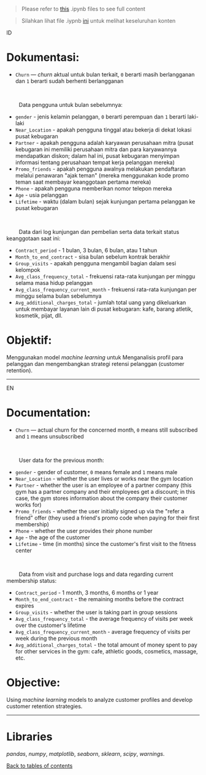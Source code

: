 >Please refer to [this](https://github.com/yusufsp7/Data_Analysis_Projects/blob/12_Project/EN_Fitness_Center_Customer_Analysis.ipynb) .ipynb files to see full content

>Silahkan lihat file .iypnb [ini](https://github.com/yusufsp7/Data_Analysis_Projects/blob/12_Project/ID_Analisa_Pelanggan_Pusat_Kebugaran.ipynb) untuk melihat keseluruhan konten

ID
# Dokumentasi:
- `Churn` — *churn* aktual untuk bulan terkait, `0` berarti masih berlangganan dan `1` berarti sudah berhenti berlangganan <br>
<br>

&ensp;&thinsp;&ensp;&thinsp;&ensp;&thinsp; Data pengguna untuk bulan sebelumnya:
- `gender` - jenis kelamin pelanggan, `0` berarti perempuan dan `1` berarti laki-laki
- `Near_Location` - apakah pengguna tinggal atau bekerja di dekat lokasi pusat kebugaran
- `Partner` - apakah pengguna adalah karyawan perusahaan mitra (pusat kebugaran ini memiliki perusahaan mitra dan para karyawannya mendapatkan diskon; dalam hal ini, pusat kebugaran menyimpan informasi tentang perusahaan tempat kerja pelanggan mereka)
- `Promo_friends` - apakah pengguna awalnya melakukan pendaftaran melalui penawaran "ajak teman" (mereka menggunakan kode promo teman saat membayar keanggotaan pertama mereka)
- `Phone` - apakah pengguna memberikan nomor telepon mereka
- `Age` - usia pelanggan
- `Lifetime` - waktu (dalam bulan) sejak kunjungan pertama pelanggan ke pusat kebugaran
<br>

&ensp;&thinsp;&ensp;&thinsp;&ensp;&thinsp;  Data dari log kunjungan dan pembelian serta data terkait status keanggotaan saat ini:
- `Contract_period` - 1 bulan, 3 bulan, 6 bulan, atau 1 tahun
- `Month_to_end_contract` - sisa bulan sebelum kontrak berakhir
- `Group_visits` - apakah pengguna mengambil bagian dalam sesi kelompok
- `Avg_class_frequency_total` - frekuensi rata-rata kunjungan per minggu selama masa hidup pelanggan
- `Avg_class_frequency_current_month` - frekuensi rata-rata kunjungan per minggu selama bulan sebelumnya
- `Avg_additional_charges_total` - jumlah total uang yang dikeluarkan untuk membayar layanan lain di pusat kebugaran: kafe, barang atletik, kosmetik, pijat, dll.

# Objektif:
Menggunakan model *machine learning* untuk Menganalisis profil para pelanggan dan mengembangkan strategi retensi pelanggan (customer retention).

-----------------------------------------------
EN
# Documentation:
- `Churn` — actual churn for the concerned month, `0` means still subscribed and `1` means unsubscribed <br>
<br>

&ensp;&thinsp;&ensp;&thinsp;&ensp;&thinsp;  User data for the previous month:
- `gender` - gender of customer, `0` means female and `1` means male
- `Near_Location` - whether the user lives or works near the gym location
- `Partner` - whether the user is an employee of a partner company (this gym has a partner company and their employees get a discount; in this case, the gym stores information about the company their customer works for)
- `Promo_friends` - whether the user initially signed up via the "refer a friend" offer (they used a friend's promo code when paying for their first membership)
- `Phone` - whether the user provides their phone number
- `Age` - the age of the customer
- `Lifetime` - time (in months) since the customer's first visit to the fitness center
<br>

&ensp;&thinsp;&ensp;&thinsp;&ensp;&thinsp;  Data from visit and purchase logs and data regarding current membership status:
- `Contract_period` - 1 month, 3 months, 6 months or 1 year
- `Month_to_end_contract` - the remaining months before the contract expires
- `Group_visits` - whether the user is taking part in group sessions
- `Avg_class_frequency_total` - the average frequency of visits per week over the customer's lifetime
- `Avg_class_frequency_current_month` - average frequency of visits per week during the previous month
- `Avg_additional_charges_total` - the total amount of money spent to pay for other services in the gym: cafe, athletic goods, cosmetics, massage, etc.

# Objective:
Using *machine learning* models to analyze customer profiles and develop customer retention strategies.

-----------------------------------------------

# Libraries
*pandas*,
*numpy*,
*matplotlib*,
*seaborn*,
*sklearn*,
*scipy*,
*warnings*.

[Back to tables of contents](https://github.com/yusufsp7/Data_Analysis_Projects/tree/Tables_of_Contents)
